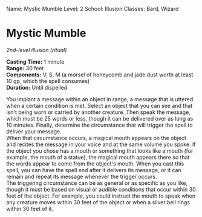 Name: Mystic Mumble
Level: 2
School: Illusion
Classes: Bard, Wizard

# Mystic Mumble
_2nd-level illusion (ritual)_

**Casting Time:** 1 minute    
**Range:** 30 feet    
**Components:** V, S, M (a morsel of honeycomb and jade dust worth at least 10 gp, which the spell consumes)    
**Duration:** Until dispelled 

You implant a message within an object in range, a message that is uttered when a certain condition is met. Select an object that you can see and that isn't being worn or carried by another creature. Then speak the message, which must be 25 words or less, though it can be delivered over as long as 10 minutes. Finally, determine the circumstance that will trigger the spell to deliver your message.    
When that circumstance occurs, a magical mouth appears on the object and recites the message in your voice and at the same volume you spoke. If the object you chose has a mouth or something that looks like a mouth (for example, the mouth of a statue), the magical mouth appears there so that the words appear to come from the object's mouth. When you cast this spell, you can have the spell end after it delivers its message, or it can remain and repeat its message whenever the trigger occurs.    
The triggering circumstance can be as general or as specific as you like, though it must be based on visual or audible conditions that occur within 30 feet of the object. For example, you could instruct the mouth to speak when any creature moves within 30 feet of the object or when a silver bell rings within 30 feet of it.